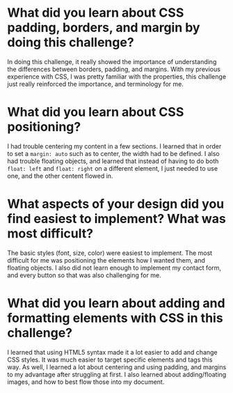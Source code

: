 # What did you learn about CSS padding, borders, and margin by doing this challenge?

In doing this challenge, it really showed the importance of understanding the differences between borders, padding, and margins. With my previous experience with CSS, I was pretty familiar with the properties, this challenge just really reinforced the importance, and terminology for me. 


# What did you learn about CSS positioning?

I had trouble centering my content in a few sections. I learned that in order to set a `margin: auto` such as to center, the width had to be defined. I also had trouble floating objects, and learned that instead of having to do both `float: left` and `float: right` on a different element, I just needed to use one, and the other centent flowed in.


# What aspects of your design did you find easiest to implement? What was most difficult?

The basic styles (font, size, color) were easiest to implement. The most difficult for me was positioning the elements how I wanted them, and floating objects. I also did not learn enough to implement my contact form, and every button so that was also challenging for me.


# What did you learn about adding and formatting elements with CSS in this challenge?

I learned that using HTML5 syntax made it a lot easier to add and change CSS styles. It was much easier to target specific elements and tags this way. As well, I learned a lot about centering and using padding, and margins to my advantage after struggling at first. I also learned about adding/floating images, and how to best flow those into my document.
